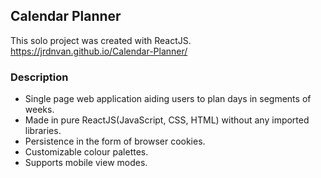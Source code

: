 
## Calendar Planner

This solo project was created with ReactJS.
https://jrdnvan.github.io/Calendar-Planner/
### Description

* Single page web application aiding users to plan days in segments of weeks.
* Made in pure ReactJS(JavaScript, CSS, HTML) without any imported libraries.
* Persistence in the form of browser cookies.
* Customizable colour palettes.
* Supports mobile view modes.
        
